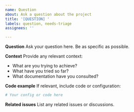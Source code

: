 ```yaml
---
name: Question
about: Ask a question about the project
title: '[QUESTION] '
labels: question, needs-triage
assignees: ''

---
```


**Question**
Ask your question here. Be as specific as possible.

**Context**
Provide any relevant context:
- What are you trying to achieve?
- What have you tried so far?
- What documentation have you consulted?

**Code example**
If relevant, include code or configuration:
```yaml
# Your config or code here
```

**Related issues**
List any related issues or discussions.
